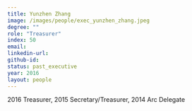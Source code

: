 ```yaml
---
title: Yunzhen Zhang
image: /images/people/exec_yunzhen_zhang.jpeg
degree: ""
role: "Treasurer"
index: 50
email:
linkedin-url:
github-id:
status: past_executive
year: 2016
layout: people
---
```

2016 Treasurer, 2015 Secretary/Treasurer, 2014 Arc Delegate


